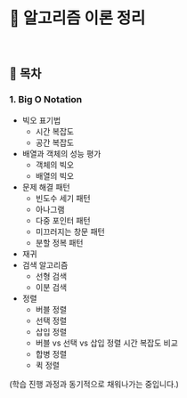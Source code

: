 # 🚀 알고리즘 이론 정리

<br/>

## 🔄 목차

### 1. Big O Notation

- 빅오 표기법
  - 시간 복잡도
  - 공간 복잡도
- 배열과 객체의 성능 평가
  - 객체의 빅오
  - 배열의 빅오
- 문제 해결 패턴
  - 빈도수 세기 패턴
  - 아나그램
  - 다중 포인터 패턴
  - 미끄러지는 창문 패턴
  - 분할 정복 패턴
- 재귀
- 검색 알고리즘
  - 선형 검색
  - 이분 검색
- 정렬
  - 버블 정렬
  - 선택 정렬
  - 삽입 정렬
  - 버블 vs 선택 vs 삽입 정렬 시간 복잡도 비교
  - 합병 정렬
  - 퀵 정렬

(학습 진행 과정과 동기적으로 채워나가는 중입니다.)
